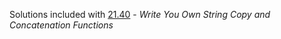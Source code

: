 Solutions included with [21.40](https://github.com/siidney/Cpp-How-To-Program-9E/blob/master/Chapter21/exercises/21.40/) - *Write You Own String Copy and Concatenation Functions*

